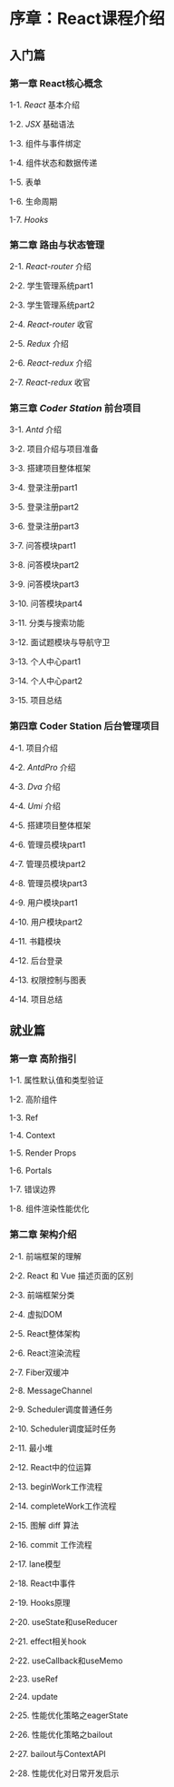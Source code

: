 # 序章：React课程介绍



## 入门篇

### 第一章 React核心概念

1-1. *React* 基本介绍

1-2. *JSX* 基础语法

1-3. 组件与事件绑定

1-4. 组件状态和数据传递

1-5. 表单

1-6. 生命周期

1-7. *Hooks*



### 第二章 路由与状态管理

2-1. *React-router* 介绍

2-2. 学生管理系统part1

2-3. 学生管理系统part2

2-4. *React-router* 收官

2-5. *Redux* 介绍

2-6. *React-redux* 介绍

2-7. *React-redux* 收官



### 第三章 *Coder Station* 前台项目

3-1. *Antd* 介绍

3-2. 项目介绍与项目准备

3-3. 搭建项目整体框架

3-4. 登录注册part1

3-5. 登录注册part2

3-6. 登录注册part3

3-7. 问答模块part1

3-8. 问答模块part2

3-9. 问答模块part3

3-10. 问答模块part4

3-11. 分类与搜索功能

3-12. 面试题模块与导航守卫

3-13. 个人中心part1

3-14. 个人中心part2

3-15. 项目总结



### 第四章 Coder Station 后台管理项目

4-1. 项目介绍

4-2. *AntdPro* 介绍

4-3. *Dva* 介绍

4-4. *Umi* 介绍

4-5. 搭建项目整体框架

4-6. 管理员模块part1

4-7. 管理员模块part2

4-8. 管理员模块part3

4-9. 用户模块part1

4-10. 用户模块part2

4-11. 书籍模块

4-12. 后台登录

4-13. 权限控制与图表

4-14. 项目总结



## 就业篇

### 第一章 高阶指引

1-1. 属性默认值和类型验证

1-2. 高阶组件

1-3. Ref

1-4. Context

1-5. Render Props

1-6. Portals

1-7. 错误边界

1-8. 组件渲染性能优化



### 第二章 架构介绍

2-1. 前端框架的理解

2-2. React 和 Vue 描述页面的区别

2-3. 前端框架分类

2-4. 虚拟DOM

2-5. React整体架构

2-6. React渲染流程

2-7. Fiber双缓冲

2-8. MessageChannel

2-9. Scheduler调度普通任务

2-10. Scheduler调度延时任务

2-11. 最小堆

2-12. React中的位运算

2-13. beginWork工作流程

2-14. completeWork工作流程

2-15. 图解 diff 算法

2-16. commit 工作流程

2-17. lane模型

2-18. React中事件

2-19. Hooks原理

2-20. useState和useReducer

2-21. effect相关hook

2-22. useCallback和useMemo

2-23. useRef

2-24. update

2-25. 性能优化策略之eagerState

2-26. 性能优化策略之bailout

2-27. bailout与ContextAPI

2-28. 性能优化对日常开发启示
